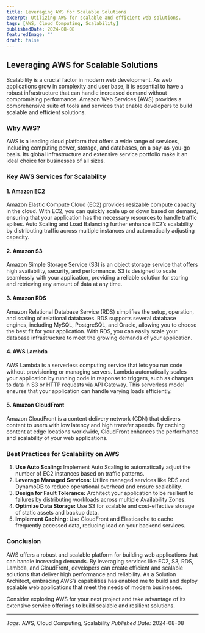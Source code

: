 ```yaml
---
title: Leveraging AWS for Scalable Solutions
excerpt: Utilizing AWS for scalable and efficient web solutions.
tags: [AWS, Cloud Computing, Scalability]
publishedDate: 2024-08-08
featuredImage: ""
draft: false
---
```


## Leveraging AWS for Scalable Solutions

Scalability is a crucial factor in modern web development. As web applications grow in complexity and user base, it is essential to have a robust infrastructure that can handle increased demand without compromising performance. Amazon Web Services (AWS) provides a comprehensive suite of tools and services that enable developers to build scalable and efficient solutions.

### Why AWS?

AWS is a leading cloud platform that offers a wide range of services, including computing power, storage, and databases, on a pay-as-you-go basis. Its global infrastructure and extensive service portfolio make it an ideal choice for businesses of all sizes.

### Key AWS Services for Scalability

#### 1. Amazon EC2

Amazon Elastic Compute Cloud (EC2) provides resizable compute capacity in the cloud. With EC2, you can quickly scale up or down based on demand, ensuring that your application has the necessary resources to handle traffic spikes. Auto Scaling and Load Balancing further enhance EC2’s scalability by distributing traffic across multiple instances and automatically adjusting capacity.

#### 2. Amazon S3

Amazon Simple Storage Service (S3) is an object storage service that offers high availability, security, and performance. S3 is designed to scale seamlessly with your application, providing a reliable solution for storing and retrieving any amount of data at any time.

#### 3. Amazon RDS

Amazon Relational Database Service (RDS) simplifies the setup, operation, and scaling of relational databases. RDS supports several database engines, including MySQL, PostgreSQL, and Oracle, allowing you to choose the best fit for your application. With RDS, you can easily scale your database infrastructure to meet the growing demands of your application.

#### 4. AWS Lambda

AWS Lambda is a serverless computing service that lets you run code without provisioning or managing servers. Lambda automatically scales your application by running code in response to triggers, such as changes to data in S3 or HTTP requests via API Gateway. This serverless model ensures that your application can handle varying loads efficiently.

#### 5. Amazon CloudFront

Amazon CloudFront is a content delivery network (CDN) that delivers content to users with low latency and high transfer speeds. By caching content at edge locations worldwide, CloudFront enhances the performance and scalability of your web applications.

### Best Practices for Scalability on AWS

1. **Use Auto Scaling:** Implement Auto Scaling to automatically adjust the number of EC2 instances based on traffic patterns.
2. **Leverage Managed Services:** Utilize managed services like RDS and DynamoDB to reduce operational overhead and ensure scalability.
3. **Design for Fault Tolerance:** Architect your application to be resilient to failures by distributing workloads across multiple Availability Zones.
4. **Optimize Data Storage:** Use S3 for scalable and cost-effective storage of static assets and backup data.
5. **Implement Caching:** Use CloudFront and Elasticache to cache frequently accessed data, reducing load on your backend services.

### Conclusion

AWS offers a robust and scalable platform for building web applications that can handle increasing demands. By leveraging services like EC2, S3, RDS, Lambda, and CloudFront, developers can create efficient and scalable solutions that deliver high performance and reliability. As a Solution Architect, embracing AWS’s capabilities has enabled me to build and deploy scalable web applications that meet the needs of modern businesses.

Consider exploring AWS for your next project and take advantage of its extensive service offerings to build scalable and resilient solutions.

---

*Tags:* AWS, Cloud Computing, Scalability
*Published Date:* 2024-08-08

